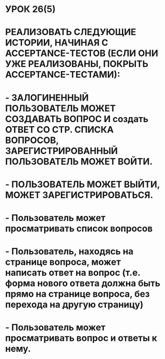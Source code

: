 # УРОК 26(5)
#  РЕАЛИЗОВАТЬ СЛЕДУЮЩИЕ ИСТОРИИ, НАЧИНАЯ С ACCEPTANCE-ТЕСТОВ (ЕСЛИ ОНИ УЖЕ РЕАЛИЗОВАНЫ, ПОКРЫТЬ ACCEPTANCE-ТЕСТАМИ):
# - ЗАЛОГИНЕННЫЙ ПОЛЬЗОВАТЕЛЬ МОЖЕТ СОЗДАВАТЬ ВОПРОС И создать ОТВЕТ СО СТР. СПИСКА ВОПРОСОВ, ЗАРЕГИСТРИРОВАННЫЙ ПОЛЬЗОВАТЕЛЬ МОЖЕТ ВОЙТИ.
# - ПОЛЬЗОВАТЕЛЬ МОЖЕТ ВЫЙТИ, МОЖЕТ ЗАРЕГИСТРИРОВАТЬСЯ.
# - Пользователь может просматривать список вопросов
# - Пользователь, находясь на странице вопроса, может написать ответ на вопрос (т.е. форма нового ответа должна быть прямо на странице вопроса, без перехода на другую страницу)
# - Пользователь может просматривать вопрос и ответы к нему.
